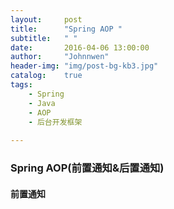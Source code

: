 ```yaml
---
layout:     post
title:      "Spring AOP "
subtitle:   " "
date:       2016-04-06 13:00:00
author:     "Johnnwen"
header-img: "img/post-bg-kb3.jpg"
catalog:    true
tags:
    - Spring
    - Java
    - AOP
    - 后台开发框架
    
---
```


### Spring AOP(前置通知&后置通知)

#### 前置通知